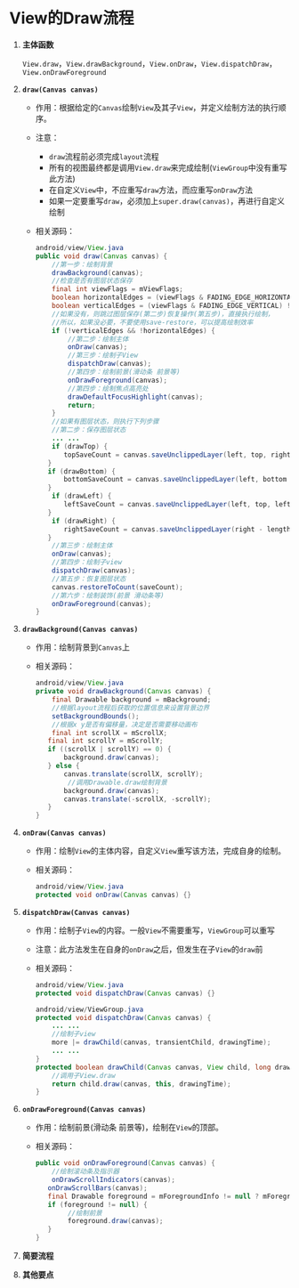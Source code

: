 # View的Draw流程

1. **主体函数**

   `View.draw`，`View.drawBackground`，`View.onDraw`，`View.dispatchDraw`，`View.onDrawForeground`

2. **`draw(Canvas canvas)`**

   * 作用：根据给定的`Canvas`绘制`View`及其子`View`，并定义绘制方法的执行顺序。

   * 注意：

     * `draw`流程前必须完成`layout`流程
     * 所有的视图最终都是调用`View.draw`来完成绘制(`ViewGroup`中没有重写此方法)
     * 在自定义`View`中，不应重写`draw`方法，而应重写`onDraw`方法
     * 如果一定要重写`draw`，必须加上`super.draw(canvas)`，再进行自定义绘制

   * 相关源码：

     ```java
     android/view/View.java
     public void draw(Canvas canvas) {
         //第一步：绘制背景
         drawBackground(canvas);
         //检查是否有图层状态保存
         final int viewFlags = mViewFlags;
         boolean horizontalEdges = (viewFlags & FADING_EDGE_HORIZONTAL) != 0;
         boolean verticalEdges = (viewFlags & FADING_EDGE_VERTICAL) != 0;
         //如果没有，则跳过图层保存(第二步)恢复操作(第五步)，直接执行绘制，
         //所以，如果没必要，不要使用save-restore，可以提高绘制效率
         if (!verticalEdges && !horizontalEdges) {
             //第二步：绘制主体
             onDraw(canvas);
             //第三步：绘制子View
             dispatchDraw(canvas);
             //第四步：绘制前景(滑动条 前景等)
             onDrawForeground(canvas);
             //第四步：绘制焦点高亮处
             drawDefaultFocusHighlight(canvas);
             return;
         }
         //如果有图层状态，则执行下列步骤
         //第二步：保存图层状态
         ... ...
         if (drawTop) {
     		topSaveCount = canvas.saveUnclippedLayer(left, top, right, top + length);
     	}
     	if (drawBottom) {
     		bottomSaveCount = canvas.saveUnclippedLayer(left, bottom - length, right, bottom);
     	}
         if (drawLeft) {
     		leftSaveCount = canvas.saveUnclippedLayer(left, top, left + length, bottom);
     	}
         if (drawRight) {
     		rightSaveCount = canvas.saveUnclippedLayer(right - length, top, right, bottom);
     	}
         //第三步：绘制主体
         onDraw(canvas);
         //第四步：绘制子view
         dispatchDraw(canvas);
         //第五步：恢复图层状态
         canvas.restoreToCount(saveCount);
         //第六步：绘制装饰(前景 滑动条等)
         onDrawForeground(canvas);
     }
     ```

3. **`drawBackground(Canvas canvas)`**

   * 作用：绘制背景到`Canvas`上

   * 相关源码：

     ```java
     android/view/View.java
     private void drawBackground(Canvas canvas) {
         final Drawable background = mBackground;
         //根据layout流程后获取的位置信息来设置背景边界
         setBackgroundBounds();
         //根据x y是否有偏移量，决定是否需要移动画布
         final int scrollX = mScrollX;
     	final int scrollY = mScrollY;
     	if ((scrollX | scrollY) == 0) {
     		background.draw(canvas);
     	} else {
     		canvas.translate(scrollX, scrollY);
             //调用Drawable.draw绘制背景
     		background.draw(canvas);
     		canvas.translate(-scrollX, -scrollY);
     	}
     }
     ```

4. **`onDraw(Canvas canvas)`**

   * 作用：绘制`View`的主体内容，自定义`View`重写该方法，完成自身的绘制。

   * 相关源码：

     ```java
     android/view/View.java
     protected void onDraw(Canvas canvas) {}
     ```

5. **`dispatchDraw(Canvas canvas)`**

   * 作用：绘制子`View`的内容。一般`View`不需要重写，`ViewGroup`可以重写

   * 注意：此方法发生在自身的`onDraw`之后，但发生在子`View`的`draw`前

   * 相关源码：

     ```java
     android/view/View.java
     protected void dispatchDraw(Canvas canvas) {}
     ```

     ```java
     android/view/ViewGroup.java
     protected void dispatchDraw(Canvas canvas) {
         ... ...
         //绘制子view
         more |= drawChild(canvas, transientChild, drawingTime);
         ... ...
     }
     protected boolean drawChild(Canvas canvas, View child, long drawingTime) {
         //调用子View.draw
         return child.draw(canvas, this, drawingTime);
     }
     ```

6. **`onDrawForeground(Canvas canvas)`**

   * 作用：绘制前景(滑动条 前景等)，绘制在`View`的顶部。

   * 相关源码：

     ```java
     public void onDrawForeground(Canvas canvas) {
         //绘制滚动条及指示器
         onDrawScrollIndicators(canvas);
     	onDrawScrollBars(canvas);
     	final Drawable foreground = mForegroundInfo != null ? mForegroundInfo.mDrawable : null;
     	if (foreground != null) {
             //绘制前景
             foreground.draw(canvas);
     	}
     }
     ```

7. **简要流程**

   

8. **其他要点**

